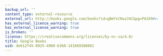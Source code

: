 ```yaml
---
backup_url: ''
content_type: external-resource
external_url: http://books.google.com/books?id=gBmYsCKwz24C&pg=PA169#v=onepage
has_external_licence_warning: true
has_external_license_warning: true
is_broken: ''
license: https://creativecommons.org/licenses/by-nc-sa/4.0/
title: Google Books
uid: de612f45-8925-4960-b3b0-141669386061
---
```

